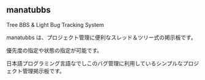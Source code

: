 ## manatubbs ##

Tree BBS & Light Bug Tracking System

manatubbs は、プロジェクト管理に便利なスレッド＆ツリー式の掲示板です。

優先度の指定や状態の指定が可能です。

日本語プログラミング言語なでしこのバグ管理に利用しているシンプルなプロジェクト管理掲示板です。


